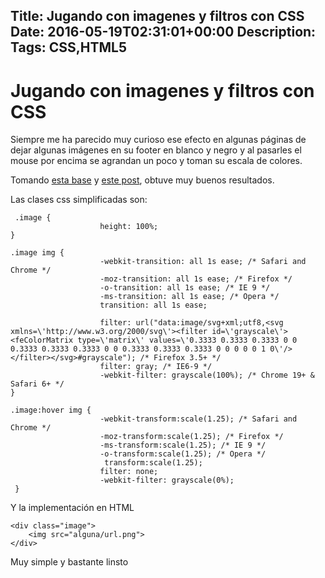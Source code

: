 Title: Jugando con imagenes y filtros con CSS
Date: 2016-05-19T02:31:01+00:00
Description: 
Tags: CSS,HTML5
---
# Jugando con imagenes y filtros con CSS

Siempre me ha parecido muy curioso ese efecto en algunas páginas de dejar algunas imágenes en su footer en blanco y negro y al pasarles el mouse por encima se agrandan un poco y toman su escala de colores.

Tomando [esta base](http://jsfiddle.net/27Syr/1206/) y [este post](http://stackoverflow.com/questions/7273927/image-greyscale-with-css-re-color-on-mouse-over), obtuve muy buenos resultados.

Las clases css simplificadas son:
```
 .image {
                    height: 100%;
}

.image img {
                    -webkit-transition: all 1s ease; /* Safari and Chrome */
                    -moz-transition: all 1s ease; /* Firefox */
                    -o-transition: all 1s ease; /* IE 9 */
                    -ms-transition: all 1s ease; /* Opera */
                    transition: all 1s ease;

                    filter: url("data:image/svg+xml;utf8,<svg xmlns=\'http://www.w3.org/2000/svg\'><filter id=\'grayscale\'><feColorMatrix type=\'matrix\' values=\'0.3333 0.3333 0.3333 0 0 0.3333 0.3333 0.3333 0 0 0.3333 0.3333 0.3333 0 0 0 0 0 1 0\'/></filter></svg>#grayscale"); /* Firefox 3.5+ */
                    filter: gray; /* IE6-9 */
                    -webkit-filter: grayscale(100%); /* Chrome 19+ & Safari 6+ */
}

.image:hover img {
                    -webkit-transform:scale(1.25); /* Safari and Chrome */
                    -moz-transform:scale(1.25); /* Firefox */
                    -ms-transform:scale(1.25); /* IE 9 */
                    -o-transform:scale(1.25); /* Opera */
                     transform:scale(1.25);
                    filter: none;
                    -webkit-filter: grayscale(0%);
 }
```
Y la implementación en HTML

```
<div class="image">
    <img src="alguna/url.png">
</div>
```
Muy simple y bastante linsto